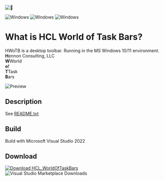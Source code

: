 
![🥇](https://img.shields.io/badge/🥇_The_Best_of_the_Best_...._With_Honors-royalblue.svg)


![Windows](https://img.shields.io/badge/Windows-10-blue.svg)
![Windows](https://img.shields.io/badge/Windows-11-blue.svg)
![Windows](https://img.shields.io/badge/Version:_1.1.6.tbn444-orange.svg)

What is HCL World of Task Bars?
===============================================================================================================================
HWoTB is a desktop toolbar. Running in the MS Windows 10/11 environment.  
**H**ennon Consulting, LLC  
 **W**World  
  **o**f  
   **T**Task  
    **B**ars  


![Preview](metadata/screenshots/preview.png)

Description
-------------------------------
See [README.txt](https://github.com/chennon/HCL_WorldOfTaskBars/blob/master/exe/README.txt)

Build
-------------------------------
Build with Microsoft Visual Studio 2022

Download
-------------------------------
[![Download HCL_WorldOfTaskBars](https://a.fsdn.com/con/app/sf-download-button)](https://hennonconsulting.com/software/download/HCL_WorldOfTaskBars.msi)
![Visual Studio Marketplace Downloads](https://img.shields.io/visual-studio-marketplace/d/:extensionId)

